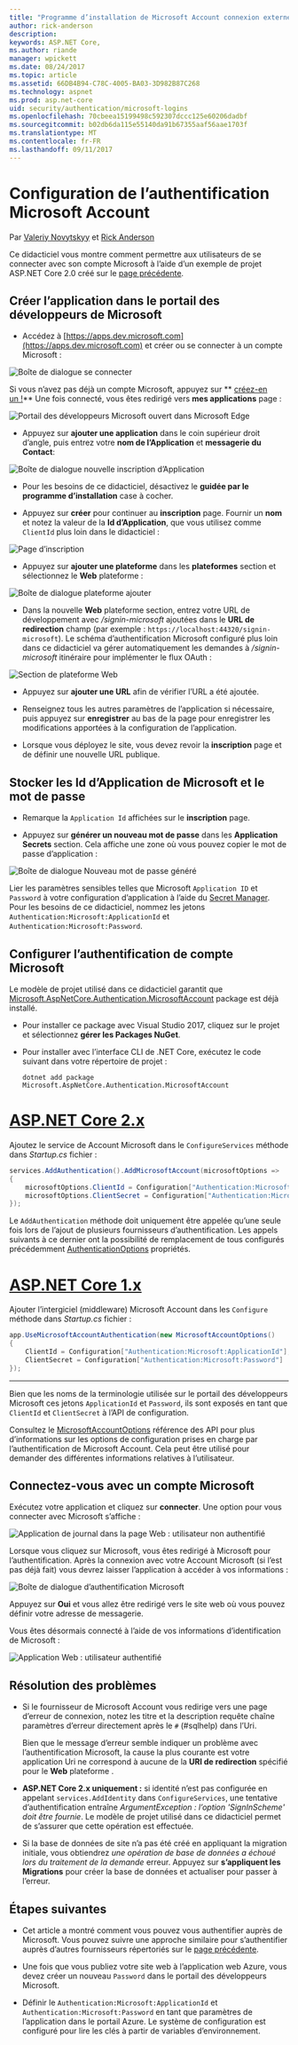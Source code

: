```yaml
---
title: "Programme d’installation de Microsoft Account connexion externe"
author: rick-anderson
description: 
keywords: ASP.NET Core,
ms.author: riande
manager: wpickett
ms.date: 08/24/2017
ms.topic: article
ms.assetid: 66DB4B94-C78C-4005-BA03-3D982B87C268
ms.technology: aspnet
ms.prod: asp.net-core
uid: security/authentication/microsoft-logins
ms.openlocfilehash: 70cbeea15199498c592307dccc125e60206dadbf
ms.sourcegitcommit: b02db6da115e55140da91b67355aaf56aae1703f
ms.translationtype: MT
ms.contentlocale: fr-FR
ms.lasthandoff: 09/11/2017
---
```

# <a name="configuring-microsoft-account-authentication"></a>Configuration de l’authentification Microsoft Account

<a name=security-authentication-microsoft-logins></a>

Par [Valeriy Novytskyy](https://github.com/01binary) et [Rick Anderson](https://twitter.com/RickAndMSFT)

Ce didacticiel vous montre comment permettre aux utilisateurs de se connecter avec son compte Microsoft à l’aide d’un exemple de projet ASP.NET Core 2.0 créé sur le [page précédente](index.md).

## <a name="create-the-app-in-microsoft-developer-portal"></a>Créer l’application dans le portail des développeurs de Microsoft

* Accédez à [https://apps.dev.microsoft.com](https://apps.dev.microsoft.com) et créer ou se connecter à un compte Microsoft :

![Boîte de dialogue se connecter](index/_static/MicrosoftDevLogin.png)

Si vous n’avez pas déjà un compte Microsoft, appuyez sur ** [créez-en un !](https://signup.live.com/signup?wa=wsignin1.0&rpsnv=13&ct=1478151035&rver=6.7.6643.0&wp=SAPI_LONG&wreply=https%3a%2f%2fapps.dev.microsoft.com%2fLoginPostBack&id=293053&aadredir=1&contextid=D70D4F21246BAB50&bk=1478151036&uiflavor=web&uaid=f0c3de863a914c358b8dc01b1ff49e85&mkt=EN-US&lc=1033&lic=1)** Une fois connecté, vous êtes redirigé vers **mes applications** page :

![Portail des développeurs Microsoft ouvert dans Microsoft Edge](index/_static/MicrosoftDev.png)

* Appuyez sur **ajouter une application** dans le coin supérieur droit d’angle, puis entrez votre **nom de l’Application** et **messagerie du Contact**:

![Boîte de dialogue nouvelle inscription d’Application](index/_static/MicrosoftDevAppCreate.png)

* Pour les besoins de ce didacticiel, désactivez le **guidée par le programme d’installation** case à cocher.

* Appuyez sur **créer** pour continuer au **inscription** page. Fournir un **nom** et notez la valeur de la **Id d’Application**, que vous utilisez comme `ClientId` plus loin dans le didacticiel :

![Page d’inscription](index/_static/MicrosoftDevAppReg.png)

* Appuyez sur **ajouter une plateforme** dans les **plateformes** section et sélectionnez le **Web** plateforme :

![Boîte de dialogue plateforme ajouter](index/_static/MicrosoftDevAppPlatform.png)

* Dans la nouvelle **Web** plateforme section, entrez votre URL de développement avec */signin-microsoft* ajoutées dans le **URL de redirection** champ (par exemple : `https://localhost:44320/signin-microsoft`). Le schéma d’authentification Microsoft configuré plus loin dans ce didacticiel va gérer automatiquement les demandes à */signin-microsoft* itinéraire pour implémenter le flux OAuth :

![Section de plateforme Web](index/_static/MicrosoftRedirectUri.png)

* Appuyez sur **ajouter une URL** afin de vérifier l’URL a été ajoutée.

* Renseignez tous les autres paramètres de l’application si nécessaire, puis appuyez sur **enregistrer** au bas de la page pour enregistrer les modifications apportées à la configuration de l’application.

* Lorsque vous déployez le site, vous devez revoir la **inscription** page et de définir une nouvelle URL publique.

## <a name="store-microsoft-application-id-and-password"></a>Stocker les Id d’Application de Microsoft et le mot de passe

* Remarque la `Application Id` affichées sur le **inscription** page.

* Appuyez sur **générer un nouveau mot de passe** dans les **Application Secrets** section. Cela affiche une zone où vous pouvez copier le mot de passe d’application :

![Boîte de dialogue Nouveau mot de passe généré](index/_static/MicrosoftDevPassword.png)

Lier les paramètres sensibles telles que Microsoft `Application ID` et `Password` à votre configuration d’application à l’aide du [Secret Manager](../../app-secrets.md). Pour les besoins de ce didacticiel, nommez les jetons `Authentication:Microsoft:ApplicationId` et `Authentication:Microsoft:Password`.

## <a name="configure-microsoft-account-authentication"></a>Configurer l’authentification de compte Microsoft

Le modèle de projet utilisé dans ce didacticiel garantit que [Microsoft.AspNetCore.Authentication.MicrosoftAccount](https://www.nuget.org/packages/Microsoft.AspNetCore.Authentication.MicrosoftAccount) package est déjà installé.

* Pour installer ce package avec Visual Studio 2017, cliquez sur le projet et sélectionnez **gérer les Packages NuGet**.
* Pour installer avec l’interface CLI de .NET Core, exécutez le code suivant dans votre répertoire de projet :

   `dotnet add package Microsoft.AspNetCore.Authentication.MicrosoftAccount`

# <a name="aspnet-core-2xtabaspnetcore2x"></a>[ASP.NET Core 2.x](#tab/aspnetcore2x)

Ajoutez le service de Account Microsoft dans le `ConfigureServices` méthode dans *Startup.cs* fichier :

```csharp
services.AddAuthentication().AddMicrosoftAccount(microsoftOptions =>
{
    microsoftOptions.ClientId = Configuration["Authentication:Microsoft:ApplicationId"];
    microsoftOptions.ClientSecret = Configuration["Authentication:Microsoft:Password"];
});
```

Le `AddAuthentication` méthode doit uniquement être appelée qu’une seule fois lors de l’ajout de plusieurs fournisseurs d’authentification. Les appels suivants à ce dernier ont la possibilité de remplacement de tous configurés précédemment [AuthenticationOptions](https://docs.microsoft.com/aspnet/core/api/microsoft.aspnetcore.builder.authenticationoptions) propriétés.

# <a name="aspnet-core-1xtabaspnetcore1x"></a>[ASP.NET Core 1.x](#tab/aspnetcore1x)

Ajouter l’intergiciel (middleware) Microsoft Account dans les `Configure` méthode dans *Startup.cs* fichier :

```csharp
app.UseMicrosoftAccountAuthentication(new MicrosoftAccountOptions()
{
    ClientId = Configuration["Authentication:Microsoft:ApplicationId"],
    ClientSecret = Configuration["Authentication:Microsoft:Password"]
});
```

---

Bien que les noms de la terminologie utilisée sur le portail des développeurs Microsoft ces jetons `ApplicationId` et `Password`, ils sont exposés en tant que `ClientId` et `ClientSecret` à l’API de configuration.

Consultez le [MicrosoftAccountOptions](https://docs.microsoft.com/aspnet/core/api/microsoft.aspnetcore.builder.microsoftaccountoptions) référence des API pour plus d’informations sur les options de configuration prises en charge par l’authentification de Microsoft Account. Cela peut être utilisé pour demander des différentes informations relatives à l’utilisateur.

## <a name="sign-in-with-microsoft-account"></a>Connectez-vous avec un compte Microsoft

Exécutez votre application et cliquez sur **connecter**. Une option pour vous connecter avec Microsoft s’affiche :

![Application de journal dans la page Web : utilisateur non authentifié](index/_static/DoneMicrosoft.png)

Lorsque vous cliquez sur Microsoft, vous êtes redirigé à Microsoft pour l’authentification. Après la connexion avec votre Account Microsoft (si l’est pas déjà fait) vous devrez laisser l’application à accéder à vos informations :

![Boîte de dialogue d’authentification Microsoft](index/_static/MicrosoftLogin.png)

Appuyez sur **Oui** et vous allez être redirigé vers le site web où vous pouvez définir votre adresse de messagerie.

Vous êtes désormais connecté à l’aide de vos informations d’identification de Microsoft :

![Application Web : utilisateur authentifié](index/_static/Done.png)

## <a name="troubleshooting"></a>Résolution des problèmes

* Si le fournisseur de Microsoft Account vous redirige vers une page d’erreur de connexion, notez les titre et la description requête chaîne paramètres d’erreur directement après le `#` (#sqlhelp) dans l’Uri.

  Bien que le message d’erreur semble indiquer un problème avec l’authentification Microsoft, la cause la plus courante est votre application Uri ne correspond à aucune de la **URI de redirection** spécifié pour le **Web** plateforme .
* **ASP.NET Core 2.x uniquement :** si identité n’est pas configurée en appelant `services.AddIdentity` dans `ConfigureServices`, une tentative d’authentification entraîne *ArgumentException : l’option 'SignInScheme' doit être fournie*. Le modèle de projet utilisé dans ce didacticiel permet de s’assurer que cette opération est effectuée.
* Si la base de données de site n’a pas été créé en appliquant la migration initiale, vous obtiendrez *une opération de base de données a échoué lors du traitement de la demande* erreur. Appuyez sur **s’appliquent les Migrations** pour créer la base de données et actualiser pour passer à l’erreur.

## <a name="next-steps"></a>Étapes suivantes

* Cet article a montré comment vous pouvez vous authentifier auprès de Microsoft. Vous pouvez suivre une approche similaire pour s’authentifier auprès d’autres fournisseurs répertoriés sur le [page précédente](index.md).

* Une fois que vous publiez votre site web à l’application web Azure, vous devez créer un nouveau `Password` dans le portail des développeurs Microsoft.

* Définir le `Authentication:Microsoft:ApplicationId` et `Authentication:Microsoft:Password` en tant que paramètres de l’application dans le portail Azure. Le système de configuration est configuré pour lire les clés à partir de variables d’environnement.
